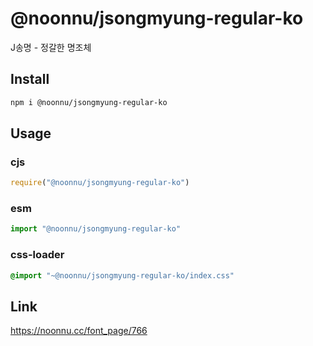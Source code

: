 # @noonnu/jsongmyung-regular-ko
J송명 - 정갈한 명조체

## Install
```sh
npm i @noonnu/jsongmyung-regular-ko
```
## Usage
### cjs
```js
require("@noonnu/jsongmyung-regular-ko")
```
### esm
```js
import "@noonnu/jsongmyung-regular-ko"
```
### css-loader
```css
@import "~@noonnu/jsongmyung-regular-ko/index.css"
```

## Link
https://noonnu.cc/font_page/766